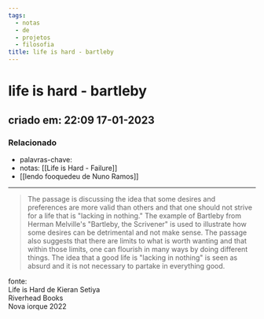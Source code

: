 ```yaml
---
tags:
  - notas
  - de
  - projetos
  - filosofia
title: life is hard - bartleby
---
```


# life is hard - bartleby

## criado em: 22:09 17-01-2023

### Relacionado

- palavras-chave: 
- notas: [[Life is Hard - Failure]]
- [[lendo fooquedeu de Nuno Ramos]]
---

>The passage is discussing the idea that some desires and preferences are more valid than others and that one should not strive for a life that is "lacking in nothing." The example of Bartleby from Herman Melville's "Bartleby, the Scrivener" is used to illustrate how some desires can be detrimental and not make sense. The passage also suggests that there are limits to what is worth wanting and that within those limits, one can flourish in many ways by doing different things. The idea that a good life is "lacking in nothing" is seen as absurd and it is not necessary to partake in everything good.

fonte:  
Life is Hard de Kieran Setiya  
Riverhead Books  
Nova iorque 2022
